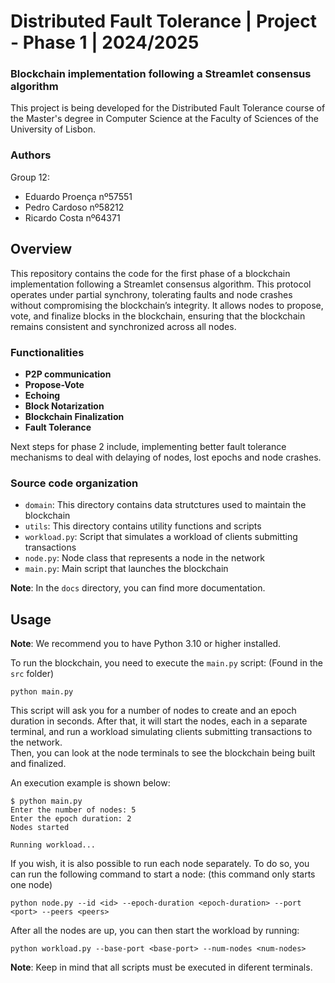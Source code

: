 # Distributed Fault Tolerance | Project - Phase 1 | 2024/2025

### Blockchain implementation following a Streamlet consensus algorithm

This project is being developed for the Distributed Fault Tolerance 
course of the Master's degree in Computer Science at the Faculty 
of Sciences of the University of Lisbon.

### Authors

Group 12:

- Eduardo Proença nº57551
- Pedro Cardoso nº58212
- Ricardo Costa nº64371


## Overview

This repository contains the code for the first phase of a blockchain implementation
following a Streamlet consensus algorithm. This protocol operates under partial synchrony, 
tolerating faults and node crashes without compromising the blockchain’s integrity. It 
allows nodes to propose, vote, and finalize blocks in the blockchain, ensuring that the
blockchain remains consistent and synchronized across all nodes.

### Functionalities

- **P2P communication**
- **Propose-Vote**
- **Echoing**
- **Block Notarization**
- **Blockchain Finalization**
- **Fault Tolerance**

Next steps for phase 2 include, implementing better fault tolerance mechanisms to deal with
delaying of nodes, lost epochs and node crashes.

### Source code organization

- `domain`: This directory contains data strutctures used to maintain the blockchain
- `utils`: This directory contains utility functions and scripts
- `workload.py`: Script that simulates a workload of clients submitting transactions
- `node.py`: Node class that represents a node in the network
- `main.py`: Main script that launches the blockchain

**Note**: In the `docs` directory, you can find more documentation.

## Usage

**Note**: We recommend you to have Python 3.10 or higher installed.

To run the blockchain, you need to execute the `main.py` script: (Found in the `src` folder)

```python main.py```

This script will ask you for a number of nodes to create and an epoch duration in seconds. 
After that, it will start the nodes, each in a separate terminal, and run a workload
simulating clients submitting transactions to the network. </br>
Then, you can look at the node terminals to see the blockchain being built and finalized.

An execution example is shown below:

```
$ python main.py
Enter the number of nodes: 5
Enter the epoch duration: 2
Nodes started

Running workload...
```

If you wish, it is also possible to run each node separately. To do so, you can run
the following command to start a node: (this command only starts one node)

```python node.py --id <id> --epoch-duration <epoch-duration> --port <port> --peers <peers>```

After all the nodes are up, you can then start the workload by running:

```python workload.py --base-port <base-port> --num-nodes <num-nodes>```

**Note**: Keep in mind that all scripts must be executed in diferent terminals.